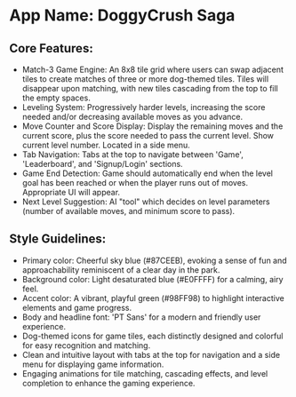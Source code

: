 # **App Name**: DoggyCrush Saga

## Core Features:

- Match-3 Game Engine: An 8x8 tile grid where users can swap adjacent tiles to create matches of three or more dog-themed tiles. Tiles will disappear upon matching, with new tiles cascading from the top to fill the empty spaces.
- Leveling System: Progressively harder levels, increasing the score needed and/or decreasing available moves as you advance.
- Move Counter and Score Display: Display the remaining moves and the current score, plus the score needed to pass the current level. Show current level number. Located in a side menu.
- Tab Navigation: Tabs at the top to navigate between 'Game', 'Leaderboard', and 'Signup/Login' sections.
- Game End Detection: Game should automatically end when the level goal has been reached or when the player runs out of moves. Appropriate UI will appear.
- Next Level Suggestion: AI "tool" which decides on level parameters (number of available moves, and minimum score to pass).

## Style Guidelines:

- Primary color: Cheerful sky blue (#87CEEB), evoking a sense of fun and approachability reminiscent of a clear day in the park.
- Background color: Light desaturated blue (#E0FFFF) for a calming, airy feel.
- Accent color: A vibrant, playful green (#98FF98) to highlight interactive elements and game progress.
- Body and headline font: 'PT Sans' for a modern and friendly user experience.
- Dog-themed icons for game tiles, each distinctly designed and colorful for easy recognition and matching.
- Clean and intuitive layout with tabs at the top for navigation and a side menu for displaying game information.
- Engaging animations for tile matching, cascading effects, and level completion to enhance the gaming experience.